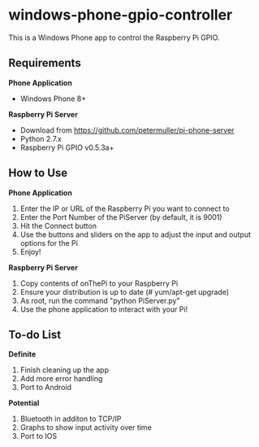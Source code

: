 windows-phone-gpio-controller
=============================

This is a Windows Phone app to control the Raspberry Pi GPIO.

Requirements
------------
**Phone Application**

* Windows Phone 8+

**Raspberry Pi Server**

* Download from https://github.com/petermuller/pi-phone-server
* Python 2.7.x
* Raspberry Pi GPIO v0.5.3a+

How to Use
----------
**Phone Application**

1. Enter the IP or URL of the Raspberry Pi you want to connect to
2. Enter the Port Number of the PiServer (by default, it is 9001)
3. Hit the Connect button
4. Use the buttons and sliders on the app to adjust the input and output options for the Pi
5. Enjoy!

**Raspberry Pi Server**

1. Copy contents of onThePi to your Raspberry Pi
2. Ensure your distribution is up to date (# yum/apt-get upgrade)
3. As root, run the command "python PiServer.py"
4. Use the phone application to interact with your Pi!

To-do List
----------
**Definite**

1. Finish cleaning up the app
2. Add more error handling
3. Port to Android

**Potential**

1. Bluetooth in additon to TCP/IP
2. Graphs to show input activity over time
3. Port to IOS


